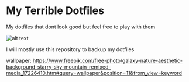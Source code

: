 # My Terrible Dotfiles
My dotfiles that dont look good but feel free to play with them


![alt text](https://i.imgur.com/Ba7xxjN.jpg)

I will mostly use this repository to backup my dotfiles


wallpaper: https://www.freepik.com/free-photo/galaxy-nature-aesthetic-background-starry-sky-mountain-remixed-media_17226410.htm#query=wallpaper&position=11&from_view=keyword

